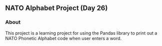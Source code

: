 ## NATO Alphabet Project (Day 26)
### About
This project is a learning project for using the Pandas library to print out a NATO Phonetic Alphabet code when user enters a word.  